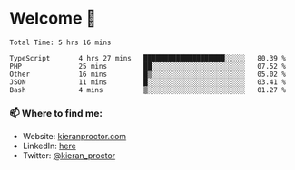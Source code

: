 # Welcome 🦘

<!--START_SECTION:waka-->

```text
Total Time: 5 hrs 16 mins

TypeScript       4 hrs 27 mins   ████████████████████░░░░░   80.39 %
PHP              25 mins         ██░░░░░░░░░░░░░░░░░░░░░░░   07.52 %
Other            16 mins         █▒░░░░░░░░░░░░░░░░░░░░░░░   05.02 %
JSON             11 mins         █░░░░░░░░░░░░░░░░░░░░░░░░   03.41 %
Bash             4 mins          ▒░░░░░░░░░░░░░░░░░░░░░░░░   01.27 %
```

<!--END_SECTION:waka-->

### 📫 Where to find me:

-   Website: [kieranproctor.com](https://kieranproctor.com/)
-   LinkedIn: [here](https://www.linkedin.com/in/kieran-proctor-086b5a159/)
-   Twitter: [@kieran_proctor](https://twitter.com/kieran_proctor)
